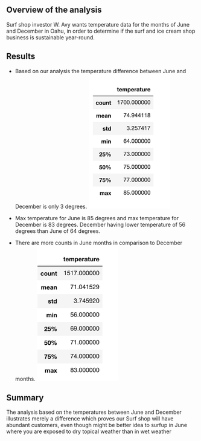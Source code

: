 

## Overview of the analysis ##
 Surf shop investor W. Avy wants temperature data for the months of June and December in Oahu, in order to determine if the surf and ice cream shop business is sustainable year-round.

## Results ##
*	Based on our analysis the temperature difference between June and December is only 3 degrees. 
![plot](june.png) 

*	Max temperature for June is 85 degrees and max temperature for December is 83 degrees. December having lower temperature of 56 degrees than June of 64 degrees.

*	There are more counts in June months in comparison to December months.
![plot](dec.png) 


## Summary ## 
The analysis based on the temperatures between June and December illustrates merely a difference which proves our Surf shop will have abundant customers, even though might be better idea to surfup in June where you are exposed to dry topical weather than in wet weather 

